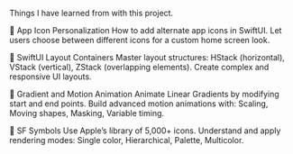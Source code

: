 Things I have learned from with this project. 

📱 App Icon Personalization
How to add alternate app icons in SwiftUI.
Let users choose between different icons for a custom home screen look.

🧱 SwiftUI Layout Containers
Master layout structures:
HStack (horizontal),
VStack (vertical),
ZStack (overlapping elements).
Create complex and responsive UI layouts.

🎨 Gradient and Motion Animation
Animate Linear Gradients by modifying start and end points.
Build advanced motion animations with:
Scaling,
Moving shapes,
Masking,
Variable timing.

🔣 SF Symbols
Use Apple’s library of 5,000+ icons.
Understand and apply rendering modes:
Single color,
Hierarchical,
Palette,
Multicolor.
